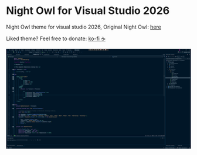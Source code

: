 # Night Owl for Visual Studio 2026


Night Owl theme for visual studio 2026, Original Night Owl: [here](https://github.com/sdras/night-owl-vscode-theme)

Liked theme? Feel free to donate: [ko-fi ☕](https://ko-fi.com/GodOnlyKnows)

![screenshot](https://github.com/God0nlyKnows/NightOwl2026/blob/main/screen.png)
